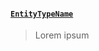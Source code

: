 #### [`EntityTypeName`](docs/graphql/objects/entity-type-name) <Badge class="secondary" text="object"/>
> Lorem ipsum
> 